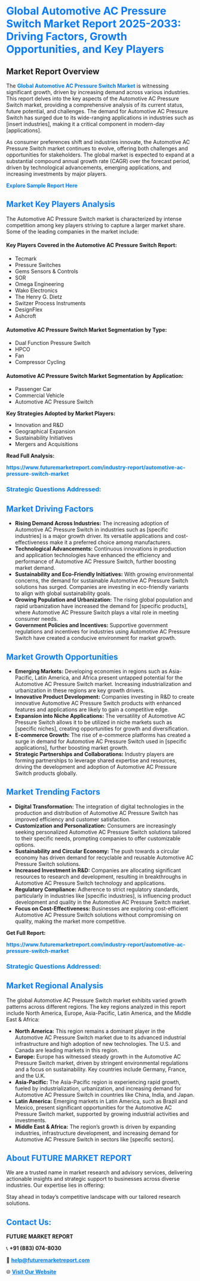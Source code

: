 <h1 style="color: #007BFF;">Global Automotive AC Pressure Switch Market Report 2025-2033: Driving Factors, Growth Opportunities, and Key Players</h1>

<section id="overview">
<h2>Market Report Overview</h2>
<p>The <a href="https://www.futuremarketreport.com/industry-report/automotive-ac-pressure-switch-market" style="color: #007BFF; text-decoration: none;"><strong>Global Automotive AC Pressure Switch Market</strong></a> is witnessing significant growth, driven by increasing demand across various industries. This report delves into the key aspects of the Automotive AC Pressure Switch market, providing a comprehensive analysis of its current status, future potential, and challenges. The demand for Automotive AC Pressure Switch has surged due to its wide-ranging applications in industries such as [insert industries], making it a critical component in modern-day [applications].</p>
<p>As consumer preferences shift and industries innovate, the Automotive AC Pressure Switch market continues to evolve, offering both challenges and opportunities for stakeholders. The global market is expected to expand at a substantial compound annual growth rate (CAGR) over the forecast period, driven by technological advancements, emerging applications, and increasing investments by major players.</p>
</section>

<section id="overview">
<p><a href="https://www.futuremarketreport.com/request-sample/reportId=126194" style="color: #007BFF; text-decoration: none;"><strong>Explore Sample Report Here</strong></a></p>
</section>

<section id="key-players">
<h2 style="color: #007BFF;">Market Key Players Analysis</h2>
<p>The Automotive AC Pressure Switch market is characterized by intense competition among key players striving to capture a larger market share. Some of the leading companies in the market include:</p>
<h4>Key Players Covered in the Automotive AC Pressure Switch Report:</h4>
<ul><li>Tecmark</li><li>Pressure Switches</li><li>Gems Sensors &amp; Controls</li><li>SOR</li><li>Omega Engineering</li><li>Wako Electronics</li><li>The Henry G. Dietz</li><li>Switzer Process Instruments</li><li>DesignFlex</li><li>Ashcroft</li></ul>
<h4>Automotive AC Pressure Switch Market Segmentation by Type:</h4>
<ul><li>Dual Function Pressure Switch</li><li>HPCO</li><li>Fan</li><li>Compressor Cycling</li></ul>

<h4>Automotive AC Pressure Switch Market Segmentation by Application:</h4>
<ul><li>Passenger Car</li><li>Commercial Vehicle</li><li>Automotive AC Pressure Switch</li></ul>
<p><strong>Key Strategies Adopted by Market Players:</strong></p>
<ul>
<li>Innovation and R&D</li>
<li>Geographical Expansion</li>
<li>Sustainability Initiatives</li>
<li>Mergers and Acquisitions</li>
</ul>
</section>

<section>
<p><strong>Read Full Analysis: </strong></p><a href="https://www.futuremarketreport.com/industry-report/automotive-ac-pressure-switch-market" style="color: #007BFF; text-decoration: none;"><strong>https://www.futuremarketreport.com/industry-report/automotive-ac-pressure-switch-market</strong></a>
<h3 style="color: #007BFF;">Strategic Questions Addressed:</h3>
</section>

<section id="driving-factors">
<h2 style="color: #007BFF;">Market Driving Factors</h2>
<ul>
<li><strong>Rising Demand Across Industries:</strong> The increasing adoption of Automotive AC Pressure Switch in industries such as [specific industries] is a major growth driver. Its versatile applications and cost-effectiveness make it a preferred choice among manufacturers.</li>
<li><strong>Technological Advancements:</strong> Continuous innovations in production and application technologies have enhanced the efficiency and performance of Automotive AC Pressure Switch, further boosting market demand.</li>
<li><strong>Sustainability and Eco-Friendly Initiatives:</strong> With growing environmental concerns, the demand for sustainable Automotive AC Pressure Switch solutions has surged. Companies are investing in eco-friendly variants to align with global sustainability goals.</li>
<li><strong>Growing Population and Urbanization:</strong> The rising global population and rapid urbanization have increased the demand for [specific products], where Automotive AC Pressure Switch plays a vital role in meeting consumer needs.</li>
<li><strong>Government Policies and Incentives:</strong> Supportive government regulations and incentives for industries using Automotive AC Pressure Switch have created a conducive environment for market growth.</li>
</ul>
</section>

<section id="growth-opportunities">
<h2 style="color: #007BFF;">Market Growth Opportunities</h2>
<ul>
<li><strong>Emerging Markets:</strong> Developing economies in regions such as Asia-Pacific, Latin America, and Africa present untapped potential for the Automotive AC Pressure Switch market. Increasing industrialization and urbanization in these regions are key growth drivers.</li>
<li><strong>Innovative Product Development:</strong> Companies investing in R&D to create innovative Automotive AC Pressure Switch products with enhanced features and applications are likely to gain a competitive edge.</li>
<li><strong>Expansion into Niche Applications:</strong> The versatility of Automotive AC Pressure Switch allows it to be utilized in niche markets such as [specific niches], creating opportunities for growth and diversification.</li>
<li><strong>E-commerce Growth:</strong> The rise of e-commerce platforms has created a surge in demand for Automotive AC Pressure Switch used in [specific applications], further boosting market growth.</li>
<li><strong>Strategic Partnerships and Collaborations:</strong> Industry players are forming partnerships to leverage shared expertise and resources, driving the development and adoption of Automotive AC Pressure Switch products globally.</li>
</ul>
</section>

<section id="trending-factors">
<h2 style="color: #007BFF;">Market Trending Factors</h2>
<ul>
<li><strong>Digital Transformation:</strong> The integration of digital technologies in the production and distribution of Automotive AC Pressure Switch has improved efficiency and customer satisfaction.</li>
<li><strong>Customization and Personalization:</strong> Consumers are increasingly seeking personalized Automotive AC Pressure Switch solutions tailored to their specific needs, prompting companies to offer customizable options.</li>
<li><strong>Sustainability and Circular Economy:</strong> The push towards a circular economy has driven demand for recyclable and reusable Automotive AC Pressure Switch solutions.</li>
<li><strong>Increased Investment in R&D:</strong> Companies are allocating significant resources to research and development, resulting in breakthroughs in Automotive AC Pressure Switch technology and applications.</li>
<li><strong>Regulatory Compliance:</strong> Adherence to strict regulatory standards, particularly in industries like [specific industries], is influencing product development and quality in the Automotive AC Pressure Switch market.</li>
<li><strong>Focus on Cost-Effectiveness:</strong> Businesses are exploring cost-efficient Automotive AC Pressure Switch solutions without compromising on quality, making the market more competitive.</li>
</ul>
</section>

<section>
<p><strong>Get Full Report: </strong></p><a href="https://www.futuremarketreport.com/industry-report/automotive-ac-pressure-switch-market" style="color: #007BFF; text-decoration: none;"><strong>https://www.futuremarketreport.com/industry-report/automotive-ac-pressure-switch-market</strong></a>
<h3 style="color: #007BFF;">Strategic Questions Addressed:</h3>
</section>


<section id="regional-analysis">
<h2 style="color: #007BFF;">Market Regional Analysis</h2>
<p>The global Automotive AC Pressure Switch market exhibits varied growth patterns across different regions. The key regions analyzed in this report include North America, Europe, Asia-Pacific, Latin America, and the Middle East & Africa:</p>
<ul>
<li><strong>North America:</strong> This region remains a dominant player in the Automotive AC Pressure Switch market due to its advanced industrial infrastructure and high adoption of new technologies. The U.S. and Canada are leading markets in this region.</li>
<li><strong>Europe:</strong> Europe has witnessed steady growth in the Automotive AC Pressure Switch market, driven by stringent environmental regulations and a focus on sustainability. Key countries include Germany, France, and the U.K.</li>
<li><strong>Asia-Pacific:</strong> The Asia-Pacific region is experiencing rapid growth, fueled by industrialization, urbanization, and increasing demand for Automotive AC Pressure Switch in countries like China, India, and Japan.</li>
<li><strong>Latin America:</strong> Emerging markets in Latin America, such as Brazil and Mexico, present significant opportunities for the Automotive AC Pressure Switch market, supported by growing industrial activities and investments.</li>
<li><strong>Middle East & Africa:</strong> The region’s growth is driven by expanding industries, infrastructure development, and increasing demand for Automotive AC Pressure Switch in sectors like [specific sectors].</li>
</ul>
</section>

<footer>
<h2 style="color: #007BFF;">About FUTURE MARKET REPORT</h2>
<p>We are a trusted name in market research and advisory services, delivering actionable insights and strategic support to businesses across diverse industries. Our expertise lies in offering:</p>

<p>Stay ahead in today’s competitive landscape with our tailored research solutions.</p>

<h2 style="color: #007BFF;">Contact Us:</h2>
<p><strong>FUTURE MARKET REPORT</strong></p>
<p>📞 <strong>+91 (883) 074-8030</strong></p>
<p>📧 <strong><a href="mailto:help@futuremarketreport.com" style="color: #007BFF;">help@futuremarketreport.com</a></strong></p>
<p>🌐 <strong><a href="https://www.futuremarketreport.com/" style="color: #007BFF;">Visit Our Website</a></strong></p>
</footer>